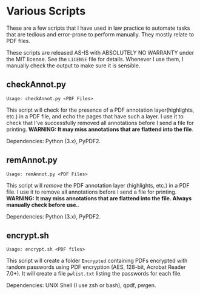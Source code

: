 # Various Scripts

These are a few scripts that I have used in law practice to automate tasks that are tedious and error-prone to perform manually.  They mostly relate to PDF files. 

These scripts are released AS-IS with ABSOLUTELY NO WARRANTY under the MIT license.  See the `LICENSE` file for details. Whenever I use them, I manually check the output to make sure it is sensible.

## checkAnnot.py

`Usage: checkAnnot.py <PDF Files>`

This script will check for the presence of a PDF annotation layer(highlights, etc.) in a PDF file, and echo the pages that have such a layer.  I use it to check that I've successfully removed all annotations before I send a file for printing.  **WARNING: It may miss annotations that are flattend into the file**.

Dependencies: Python (3.x), PyPDF2.

## remAnnot.py

`Usage: remAnnot.py <PDF Files>`

This script will *remove* the PDF annotation layer (highlights, etc.) in a PDF file.  I use it to remove all annotations before I send a file for printing.  **WARNING: It may miss annotations that are flattend into the file. Always manually check before use.**.

Dependencies: Python (3.x), PyPDF2.

## encrypt.sh

`Usage: encrypt.sh <PDF files>`

This script will create a folder `Encrypted` containing PDFs encrypted with random passwords using PDF encryption (AES, 128-bit, Acrobat Reader 7.0+).  It will create a file `pwlist.txt` listing the passwords for each file.

Dependencies: UNIX Shell (I use zsh or bash), qpdf, pwgen.




